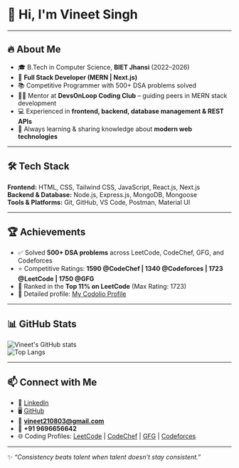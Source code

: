 # 👋 Hi, I'm Vineet Singh   

---

## 🔥 About Me  
- 🎓 B.Tech in Computer Science, **BIET Jhansi** (2022–2026)  
- 🚀 **Full Stack Developer (MERN | Next.js)**  
- 📚 Competitive Programmer with 500+ DSA problems solved  
- 🧑‍🏫 Mentor at **DevsOnLoop Coding Club** – guiding peers in MERN stack development  
- 💻 Experienced in **frontend, backend, database management & REST APIs**  
- 🌱 Always learning & sharing knowledge about **modern web technologies**  

---

## 🛠️ Tech Stack  
**Frontend:** HTML, CSS, Tailwind CSS, JavaScript, React.js, Next.js  
**Backend & Database:** Node.js, Express.js, MongoDB, Mongoose  
**Tools & Platforms:** Git, GitHub, VS Code, Postman, Material UI  

---

## 🏆 Achievements  
- ✅ Solved **500+ DSA problems** across LeetCode, CodeChef, GFG, and Codeforces  
- ⭐ Competitive Ratings: **1590 @CodeChef | 1340 @Codeforces | 1723 @LeetCode | 1750 @GFG**  
- 💯 Ranked in the **Top 11% on LeetCode** (Max Rating: 1723)  
- 📌 Detailed profile: [My Codolio Profile](https://codolio.com/profile/usern27)  

---

## 📊 GitHub Stats  
![Vineet's GitHub stats](https://github-readme-stats.vercel.app/api?username=vineet210803&show_icons=true&theme=tokyonight)  
![Top Langs](https://github-readme-stats.vercel.app/api/top-langs/?username=vineet210803&layout=compact&theme=tokyonight)  

---

## 📫 Connect with Me  
- 💼 [LinkedIn](https://www.linkedin.com/in/vineet-singh021)  
- 🖥️ [GitHub](https://github.com/vineet210803)  
- 📧 **vineet210803@gmail.com**  
- 📱 **+91 9696656642**  
- 🌐 Coding Profiles: [LeetCode](https://leetcode.com/u/vineet_79/) | [CodeChef](https://www.codechef.com/users/vineet_2000) | [GFG](https://www.geeksforgeeks.org/user/vineet2m781/) | [Codeforces](https://codeforces.com/profile/vineet_79)  

---

✨ *“Consistency beats talent when talent doesn’t stay consistent.”*  
